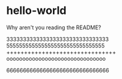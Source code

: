 # hello-world
Why aren't you reading the README?

3333333333333333333333333333333
5555555555555555555555555555555
+++++++++++++++++++++++++++++++
ooooooooooooooooooooooooooooooo

6666666666666666666666666666666 